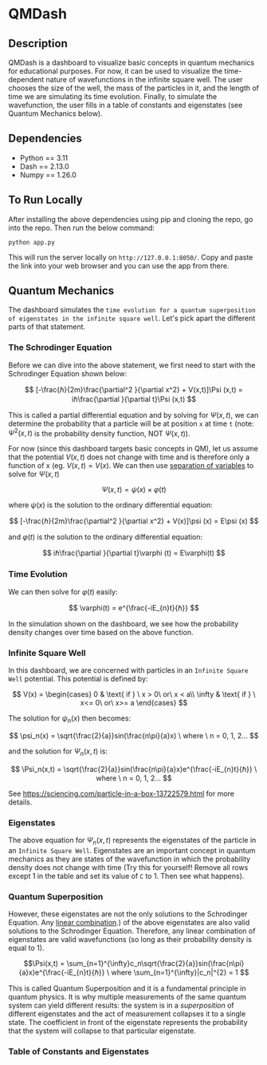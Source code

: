 # QMDash
## Description
QMDash is a dashboard to visualize basic concepts in quantum mechanics for educational purposes. For now, it can be used to visualize the time-dependent nature of wavefunctions in the infinite square well. The user chooses the size of the well, the mass of the particles in it, and the length of time we are simulating its time evolution. Finally, to simulate the wavefunction, the user fills in a table of constants and eigenstates (see Quantum Mechanics below).

## Dependencies
- Python == 3.11
- Dash == 2.13.0
- Numpy == 1.26.0

## To Run Locally
After installing the above dependencies using pip and cloning the repo, go into the repo. Then run the below command:

`python app.py`

This will run the server locally on `http://127.0.0.1:8050/`. Copy and paste the link into your web browser and you can use the app from there.

## Quantum Mechanics
The dashboard simulates the `time evolution for a quantum superposition of eigenstates in the infinite square well`. Let's pick apart the different parts of that statement.

### The Schrodinger Equation
Before we can dive into the above statement, we first need to start with the Schrodinger Equation shown below:

$$ [-\frac{ℏ}{2m}\frac{\partial^2 }{\partial x^2} + V(x,t)]\Psi (x,t) = iℏ\frac{\partial }{\partial t}\Psi (x,t) $$

This is called a partial differential equation and by solving for $\Psi (x,t)$, we can determine the probability that a particle will be at position `x` at time `t` (note: $\Psi^2 (x,t)$ is the probability density function, NOT $\Psi (x,t)$). 

For now (since this dashboard targets basic concepts in QM), let us assume that the potential $V(x,t)$ does not change with time and is therefore only a function of x (eg. $V(x,t) = V(x)$. We can then use [separation of variables](https://chem.libretexts.org/Courses/Pacific_Union_College/Quantum_Chemistry/02%3A_The_Classical_Wave_Equation/2.02%3A_The_Method_of_Separation_of_Variables) to solve for $\Psi(x,t)$

$$ \Psi(x,t) = \psi(x) \times \varphi(t) $$

where $\psi(x)$ is the solution to the ordinary differential equation:

$$ [-\frac{ℏ}{2m}\frac{\partial^2 }{\partial x^2} + V(x)]\psi (x) = E\psi (x) $$

and $\varphi(t)$ is the solution to the ordinary differential equation:

$$ iℏ\frac{\partial }{\partial t}\varphi (t) = E\varphi(t) $$

### Time Evolution
We can then solve for $\varphi(t)$ easily:

$$ \varphi(t) =  e^{\frac{-iE_{n}t}{ℏ}} $$

In the simulation shown on the dashboard, we see how the probability density changes over time based on the above function.

### Infinite Square Well
In this dashboard, we are concerned with particles in an `Infinite Square Well` potential. This potential is defined by: 

$$ V(x) = \begin{cases}
0 & \text{ if } \ x > 0\ or\ x < a\\
\infty & \text{ if } \ x<= 0\ or\ x>= a
\end{cases} $$

The solution for $\psi_n(x)$ then becomes:

$$ \psi_n(x) = \sqrt{\frac{2}{a}}sin(\frac{n\pi}{a}x) \ where \ n = 0, 1, 2... $$

and the solution for $\Psi_n(x,t)$ is:

$$ \Psi_n(x,t) = \sqrt{\frac{2}{a}}sin(\frac{n\pi}{a}x)e^{\frac{-iE_{n}t}{ℏ}} \ where \ n = 0, 1, 2... $$

See https://sciencing.com/particle-in-a-box-13722579.html for more details.

### Eigenstates
The above equation for $\Psi_n(x,t)$ represents the eigenstates of the particle in an `Infinite Square Well`. Eigenstates are an important concept in quantum mechanics as they are states of the wavefunction in which the probability density does not change with time (Try this for yourself! Remove all rows except 1 in the table and set its value of `C` to 1. Then see what happens).

### Quantum Superposition
However, these eigenstates are not the only solutions to the Schrodinger Equation. Any [linear combination](https://en.wikipedia.org/wiki/Linear_combination#:~:text=In%20mathematics%2C%20a%20linear%20combination,a%20and%20b%20are%20constants).) of the above eigenstates are also valid solutions to the Schrodinger Equation. Therefore, any linear combination of eigenstates are valid wavefunctions (so long as their probability density is equal to 1). 

$$\Psi(x,t) = \sum_{n=1}^{\infty}c_n\sqrt{\frac{2}{a}}sin(\frac{n\pi}{a}x)e^{\frac{-iE_{n}t}{ℏ}} \ where \sum_{n=1}^{\infty}|c_n|^{2} = 1 $$

This is called Quantum Superposition and it is a fundamental principle in quantum physics. It is why multiple measurements of the same quantum system can yield different results: the system is in a *superposition* of different eigenstates and the act of measurement collapses it to a single state. The coefficient in front of the eigenstate represents the probability that the system will collapse to that particular eigenstate.

### Table of Constants and Eigenstates
